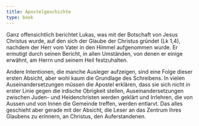 ```yaml
---
title: Apostelgeschichte
type: book
---
```


Ganz offensichtlich berichtet Lukas, was mit der Botschaft von Jesus Christus wurde, auf den sich der Glaube der Christus gründet (Lk 1,4), nachdem der Herr vom Vater in den Himmel aufgenommen wurde. Er ermutigt durch seinen Bericht, in allen Umständen, von denen er einige erwähnt, am Herrn und seinem Heil festzuhalten.

Andere Intentionen, die manche Ausleger aufzeigen, sind eine Folge dieser ersten Absicht, aber wohl kaum die Grundlage des Schreibens. In vielen Auseinandersetzungen müssen die Apostel erklären, dass sie sich nicht in erster Linie gegen die irdische Obrigkeit stellen, Auseinandersetzungen zwischen Juden- und Heidenchristen werden geklärt und Irrlehren, die von Aussen und von Innen die Gemeinde treffen, werden entlarvt. Das alles geschieht aber gerade mit der Absicht, die Leser an das Zentrum ihres Glaubens zu erinnern, an Christus, den Auferstandenen.

